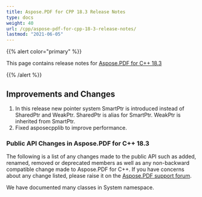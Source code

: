```yaml
---
title: Aspose.PDF for CPP 18.3 Release Notes
type: docs
weight: 40
url: /cpp/aspose-pdf-for-cpp-18-3-release-notes/
lastmod: "2021-06-05"
---
```


{{% alert color="primary" %}}

This page contains release notes for [Aspose.PDF for C++ 18.3](https://www.nuget.org/packages/Aspose.PDF.Cpp/18.3.0)

{{% /alert %}}
## **Improvements and Changes**
1. In this release new pointer system SmartPtr is introduced instead of SharedPtr and WeakPtr. SharedPtr is alias for SmartPtr. WeakPtr is inherited from SmartPtr.
1. Fixed asposecpplib to improve performance.
### **Public API Changes in Aspose.PDF for C++ 18.3**
The following is a list of any changes made to the public API such as added, renamed, removed or deprecated members as well as any non-backward compatible change made to Aspose.PDF for C++. If you have concerns about any change listed, please raise it on the [Aspose.PDF support forum](https://forum.aspose.com/c/pdf/10). 

We have documented many classes in System namespace.
